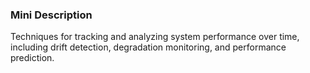 ### Mini Description

Techniques for tracking and analyzing system performance over time, including drift detection, degradation monitoring, and performance prediction.
